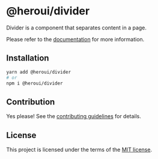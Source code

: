 # @heroui/divider

Divider is a component that separates content in a page.

Please refer to the [documentation](https://heroui.com/docs/components/divider) for more information.

## Installation

```sh
yarn add @heroui/divider
# or
npm i @heroui/divider
```

## Contribution

Yes please! See the
[contributing guidelines](https://github.com/frontio-ai/heroui/blob/master/CONTRIBUTING.md)
for details.

## License

This project is licensed under the terms of the
[MIT license](https://github.com/frontio-ai/heroui/blob/master/LICENSE).
